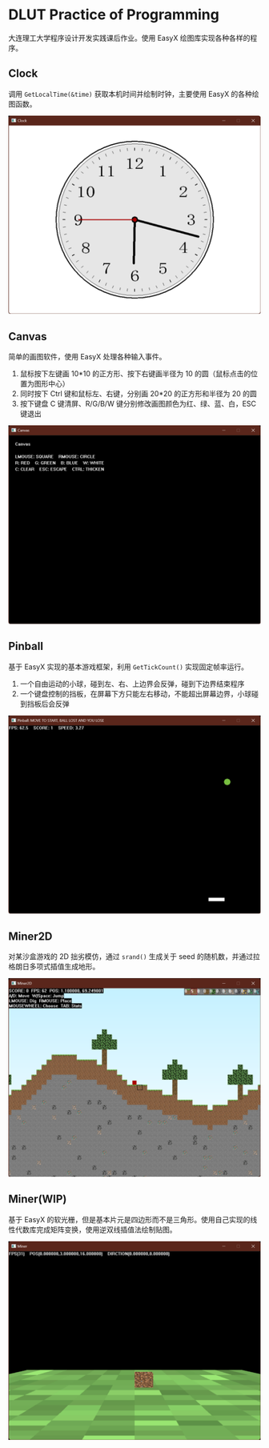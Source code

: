 # DLUT Practice of Programming

大连理工大学程序设计开发实践课后作业。使用 EasyX 绘图库实现各种各样的程序。

## Clock

调用 `GetLocalTime(&time)` 获取本机时间并绘制时钟，主要使用 EasyX 的各种绘图函数。

![clock](images/clock.png)

## Canvas

简单的画图软件，使用 EasyX 处理各种输入事件。

1. 鼠标按下左键画 10*10 的正方形、按下右键画半径为 10 的圆（鼠标点击的位置为图形中心）
2. 同时按下 Ctrl 键和鼠标左、右键，分别画 20*20 的正方形和半径为 20 的圆
3. 按下键盘 C 键清屏、R/G/B/W 键分别修改画图颜色为红、绿、蓝、白，ESC 键退出


![canvas](images/canvas.png)

## Pinball

基于 EasyX 实现的基本游戏框架，利用 `GetTickCount()` 实现固定帧率运行。

1. 一个自由运动的小球，碰到左、右、上边界会反弹，碰到下边界结束程序
2. 一个键盘控制的挡板，在屏幕下方只能左右移动，不能超出屏幕边界，小球碰到挡板后会反弹

![pinball](images/pinball.png)

## Miner2D

对某沙盒游戏的 2D 拙劣模仿，通过 `srand()` 生成关于 seed 的随机数，并通过拉格朗日多项式插值生成地形。

![miner2d](images/miner2d.png)

## Miner(WIP)

基于 EasyX 的软光栅，但是基本片元是四边形而不是三角形。使用自己实现的线性代数库完成矩阵变换，使用逆双线插值法绘制贴图。

![miner](images/miner.png)
